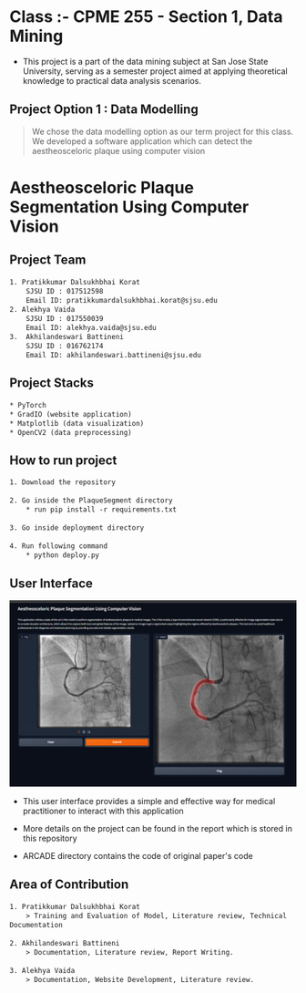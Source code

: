 # Class :- CPME 255 - Section 1, Data Mining
* This project is a part of the data mining subject at San Jose State University, serving as a semester project aimed at applying theoretical knowledge to practical data analysis scenarios.

## Project Option 1 : Data Modelling
>We chose the data modelling option as our term project for this class. We developed a software application which can detect the aestheosceloric plaque using computer vision


# Aestheosceloric Plaque Segmentation Using Computer Vision

## Project Team
    1. Pratikkumar Dalsukhbhai Korat
        SJSU ID : 017512598
        Email ID: pratikkumardalsukhbhai.korat@sjsu.edu
    2. Alekhya Vaida
        SJSU ID : 017550039 
        Email ID: alekhya.vaida@sjsu.edu
    3.  Akhilandeswari Battineni
        SJSU ID : 016762174
        Email ID: akhilandeswari.battineni@sjsu.edu

## Project Stacks
    * PyTorch
    * GradIO (website application)
    * Matplotlib (data visualization)
    * OpenCV2 (data preprocessing)

## How to run project
    
    1. Download the repository

    2. Go inside the PlaqueSegment directory
        * run pip install -r requirements.txt
    
    3. Go inside deployment directory

    4. Run following command
        * python deploy.py

## User Interface

![UI](images/finaldemo.png)

* This user interface provides a simple and effective way for medical practitioner to interact with this application

* More details on the project can be found in the report which is stored in this repository

* ARCADE directory contains the code of original paper's code
## Area of Contribution
    1. Pratikkumar Dalsukhbhai Korat
        > Training and Evaluation of Model, Literature review, Technical Documentation

    2. Akhilandeswari Battineni
        > Documentation, Literature review, Report Writing.

    3. Alekhya Vaida
        > Documentation, Website Development, Literature review.